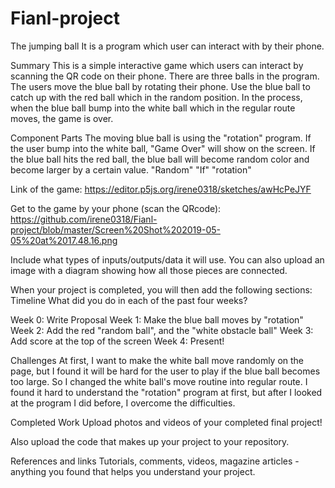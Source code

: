 # Fianl-project
The jumping ball
It is a program which user can interact with by their phone.

Summary
This is a simple interactive game which users can interact by scanning the QR code on their phone. 
There are three balls in the program. The users move the blue ball by rotating their phone. 
Use the blue ball to catch up with the red ball which in the random position.
In the process, when the blue ball bump into the white ball which in the regular route moves, the game is over.

Component Parts
The moving blue ball is using the "rotation" program.
If the user bump into the white ball, "Game Over" will show on the screen.
If the blue ball hits the red ball, the blue ball will become random color and become larger by a certain value.
"Random"
"If"
"rotation"

Link of the game: https://editor.p5js.org/irene0318/sketches/awHcPeJYF

Get to the game by your phone (scan the QRcode): https://github.com/irene0318/Fianl-project/blob/master/Screen%20Shot%202019-05-05%20at%2017.48.16.png


Include what types of inputs/outputs/data it will use. You can also upload an image with a diagram showing how all those pieces are connected.

When your project is completed, you will then add the following sections:
Timeline
What did you do in each of the past four weeks?

Week 0: Write Proposal
Week 1: Make the blue ball moves by "rotation"
Week 2: Add the red "random ball", and the "white obstacle ball"
Week 3: Add score at the top of the screen
Week 4: Present!

Challenges
At first, I want to make the white ball move randomly on the page, but I found it will be hard for the user to play if the blue ball becomes too large.
So I changed the white ball's move routine into regular route.
I found it hard to understand the "rotation" program at first, but after I looked at the program I did before, I overcome the difficulties.

Completed Work
Upload photos and videos of your completed final project!

Also upload the code that makes up your project to your repository.

References and links
Tutorials, comments, videos, magazine articles - anything you found that helps you understand your project.
